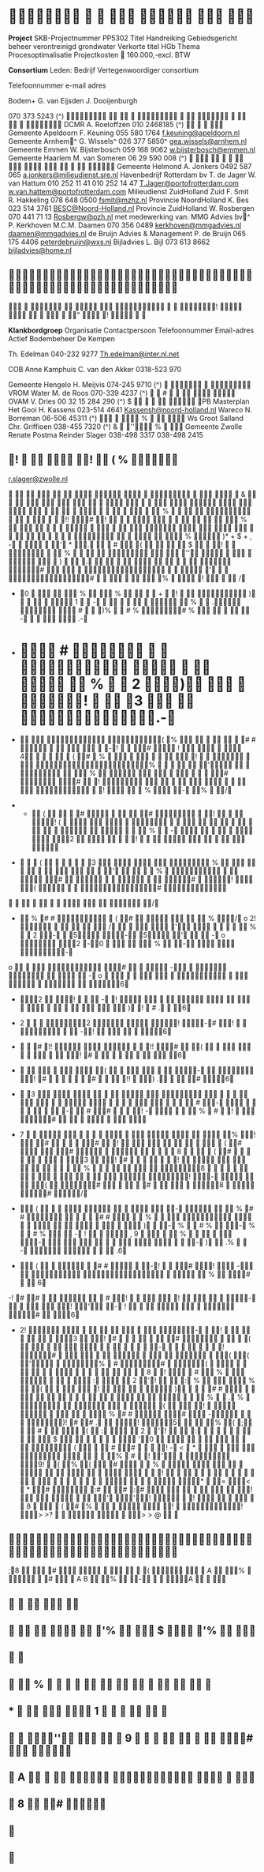 #        

**Project** SKB-Projectnummer PP5302 Titel Handreiking Gebiedsgericht beheer verontreinigd grondwater Verkorte titel HGb Thema Procesoptimalisatie Projectkosten  160.000,-excl. BTW 

**Consortium** Leden: Bedrijf Vertegenwoordiger consortium 

 Telefoonnummer e-mail adres 

 Bodem+ G. van Eijsden J. Dooijenburgh 

070 373 5243 (^)              DCMR A. Roeloffzen 010 2468185 (^)     Gemeente Apeldoorn F. Keuning 055 580 1764 f.keuning@apeldoorn.nl Gemeente Arnhem^ G. Wissels^ 026 377 5850^ gea.wissels@arnhem.nl Gemeente Emmen W. Bijsterbosch 059 168 9062 w.bijsterbosch@emmen.nl Gemeente Haarlem M. van Someren 06 29 590 008 (^)              Gemeente Helmond A. Jonkers 0492 587 065 a.jonkers@milieudienst.sre.nl Havenbedrijf Rotterdam bv T. de Jager W. van Hattum 010 252 11 41 010 252 14 47 T.Jager@portofrotterdam.com w.van.hattem@portofrotterdam.com Milieudienst ZuidHolland Zuid F. Smit R. Hakkeling 078 648 0500 fsmit@mzhz.nl Provincie NoordHolland K. Bes 023 514 3761 BESC@Noord-Holland.nl Provincie ZuidHolland W. Rosbergen 070 441 71 13 Rosbergw@pzh.nl met medewerking van: MMG Advies bv^ P. Kerkhoven M.C.M. Daamen 070 356 0489 kerkhoven@mmgadvies.nl daamen@mmgadvies.nl de Bruijn Advies & Management P. de Bruijn 065 175 4406 peterdebruijn@wxs.nl Bijladvies L. Bijl 073 613 8662 bijladvies@home.nl 

##  

         !       "  !    


**Klankbordgroep** Organisatie Contactpersoon Telefoonnummer Email-adres Actief Bodembeheer De Kempen 

 Th. Edelman 040-232 9277 Th.edelman@inter.nl.net 

COB Anne Kamphuis C. van den Akker 0318-523 970 

Gemeente Hengelo H. Meijvis 074-245 9710 (^)     VROM Water M. de Roos 070-339 4237 (^)   #      OVAM V. Dries 00 32 15 284 290 (^) $       PB Masterplan Het Gooi H. Kassens 023-514 4641 Kassensh@noord-holland.nl Wareco N. Borreman 06-506 45311 (^)    %    Ws Groot Salland Chr. Griffioen 038-455 7320 (^) &  '' %   Gemeente Zwolle Renate Postma Reinder Slager 038-498 3317 038-498 2415 

## !    !  ( %  

 r.slager@zwolle.nl 

               &                                 %            !! # !             %                                 %  )* + $ + , -    ' *  .   #  (     $   !      %        ''        )   .            #        '     #       %   !    / 

- 0     %   %     +  !    )      1   -             %   .   #   )%   # %    # %      -         .- 

- #  #          %   2 )   !   3         .- 

-    ( %       # #       -!   #     !     4      ( #  %         !                  %      '      %          #  #  !              !    %  - %  / 

- +  (    #     #   !    ! (                             %   -        2          !           

-    (       3      %            '         %      #        #  !  (        #     

           / 

-  % # #   ( #      % /     o 2!       /     '       %   2 -         5 - 5 '   -     o  2 -0     %  -   - 


 o     #    -       - o               6 

- 2  !    - !                  ) !  # .      6 

- 2    2   ! -# !      -!     6 

-   # !!      !! #  (          ! #             6 

-       (       -   ! #       #    !!  ) .       # 6 

-  3                                   # -         -  # #    ! -     %  #  !   #            

- 7                % !  #     #  !              ( #   #         8     ( #         3  ! #       !            %        8                 ! -    (     #     #     8   # / 

-  (          -    % # #      # #    %                    )  - %   # %    - %   # %   - !    , 9     %      -            - )  .%   -      .6 

-  (     # #   -!   # !  -           %  #   6 

-! # #      # !     !     -     ! ' -    !        #  6 

- 2!          -  !        3  ! #           #     (              -        !   #                ( ( '  %  # #  (                   8  !   #  %        :   2  '!   : %    %  (     !      )    # #                     %   . %        (   !         % # #  #  -    )! # # .  ! 5   % ( ;   #    (  :   2  '!   :           $         '0           (    # #    ! - <  *           %  #  ! '   9!  ( % (  #    %                 !                                *  = <  * #  :#  # :#        !      ' '!   !       8    ( # %      !    ! > >?      > > @   

##  

;8   #       (    A  %    #   A B  %  -   A    


##      

##      '%   $  '%   

##   

##   %              

## *     1       

##   ''    9        #   

##  A         

##  8  #  

##  


##  


